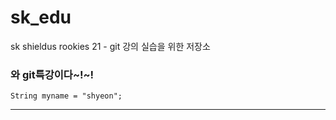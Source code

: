 # sk_edu
sk shieldus rookies 21 - git 강의 실습을 위한 저장소

### 와 git특강이다~!~!
```
String myname = "shyeon";
```

---

